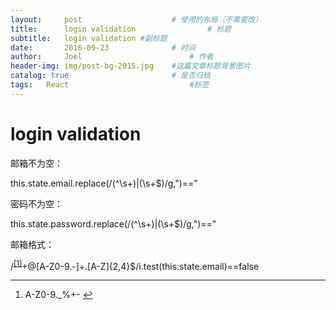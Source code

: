 ```yaml
---
layout:     post   				    # 使用的布局（不需要改）
title:      login validation 				# 标题 
subtitle:   login validation #副标题
date:       2016-09-23 				# 时间
author:     Joel 						# 作者
header-img: img/post-bg-2015.jpg 	#这篇文章标题背景图片
catalog: true 						# 是否归档
tags:	React							#标签
---
```

<h1><a id="login_validation_1"></a>login validation</h1>
<p>邮箱不为空：</p>
<p>this.state.email.replace(/(^\s+)|(\s+$)/g,&quot;)==&quot;</p>
<p>密码不为空：</p>
<p>this.state.password.replace(/(^\s+)|(\s+$)/g,&quot;)==&quot;</p>
<p>邮箱格式：</p>
<p>/<sup class="footnote-ref"><a href="#fn1" id="fnref1">[1]</a></sup>+@[A-Z0-9.-]+.[A-Z]{2,4}$/i.test(this.state.email)==false</p>
<hr class="footnotes-sep">
<section class="footnotes">
<ol class="footnotes-list">
<li id="fn1"  class="footnote-item"><p>A-Z0-9._%+- <a href="#fnref1" class="footnote-backref">↩</a></p>
</li>
</ol>
</section>
